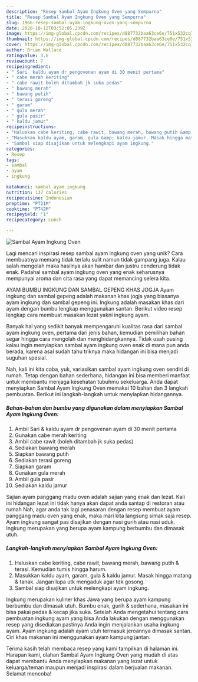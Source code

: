 ```yaml
---
description: "Resep Sambal Ayam Ingkung Oven yang Sempurna"
title: "Resep Sambal Ayam Ingkung Oven yang Sempurna"
slug: 1966-resep-sambal-ayam-ingkung-oven-yang-sempurna
date: 2020-10-12T03:52:05.239Z
image: https://img-global.cpcdn.com/recipes/d887732baa63ce6e/751x532cq70/sambal-ayam-ingkung-oven-foto-resep-utama.jpg
thumbnail: https://img-global.cpcdn.com/recipes/d887732baa63ce6e/751x532cq70/sambal-ayam-ingkung-oven-foto-resep-utama.jpg
cover: https://img-global.cpcdn.com/recipes/d887732baa63ce6e/751x532cq70/sambal-ayam-ingkung-oven-foto-resep-utama.jpg
author: Brian Wallace
ratingvalue: 3.6
reviewcount: 7
recipeingredient:
- " Sari  kaldu ayam dr pengovenan ayam di 30 menit pertama"
- " cabe merah keriting"
- " cabe rawit boleh ditambah jk suka pedas"
- " bawang merah"
- " bawang putih"
- " terasi goreng"
- " garam"
- " gula merah"
- " gula pasir"
- " kaldu jamur"
recipeinstructions:
- "Haluskan cabe keriting, cabe rawit, bawang merah, bawang putih &amp; terasi. Kemudian tumis hingga harum."
- "Masukkan kaldu ayam, garam, gula &amp; kaldu jamur. Masak hingga matang &amp; tanak. Jangan lupa utk mengaduk agar tdk gosong."
- "Sambal siap disajikan untuk melengkapi ayam ingkung."
categories:
- Resep
tags:
- sambal
- ayam
- ingkung

katakunci: sambal ayam ingkung 
nutrition: 137 calories
recipecuisine: Indonesian
preptime: "PT21M"
cooktime: "PT42M"
recipeyield: "1"
recipecategory: Lunch

---
```



![Sambal Ayam Ingkung Oven](https://img-global.cpcdn.com/recipes/d887732baa63ce6e/751x532cq70/sambal-ayam-ingkung-oven-foto-resep-utama.jpg)

Lagi mencari inspirasi resep sambal ayam ingkung oven yang unik? Cara membuatnya memang tidak terlalu sulit namun tidak gampang juga. Kalau salah mengolah maka hasilnya akan hambar dan justru cenderung tidak enak. Padahal sambal ayam ingkung oven yang enak seharusnya mempunyai aroma dan cita rasa yang dapat memancing selera kita.

AYAM BUMBU INGKUNG DAN SAMBAL GEPENG KHAS JOGJA Ayam ingkung dan sambal gepeng adalah makanan khas jogja yang biasanya ayam ingkung dan sambal gepeng ini. Ingkung adalah masakan khas dari ayam dengan bumbu lengkap menggunakan santan. Berikut video resep lengkap cara membuat masakan lezat yakni ingkung ayam.

Banyak hal yang sedikit banyak mempengaruhi kualitas rasa dari sambal ayam ingkung oven, pertama dari jenis bahan, kemudian pemilihan bahan segar hingga cara mengolah dan menghidangkannya. Tidak usah pusing kalau ingin menyiapkan sambal ayam ingkung oven enak di mana pun anda berada, karena asal sudah tahu triknya maka hidangan ini bisa menjadi suguhan spesial.


Nah, kali ini kita coba, yuk, variasikan sambal ayam ingkung oven sendiri di rumah. Tetap dengan bahan sederhana, hidangan ini bisa memberi manfaat untuk membantu menjaga kesehatan tubuhmu sekeluarga. Anda dapat menyiapkan Sambal Ayam Ingkung Oven memakai 10 bahan dan 3 langkah pembuatan. Berikut ini langkah-langkah untuk menyiapkan hidangannya.

<!--inarticleads1-->

##### Bahan-bahan dan bumbu yang digunakan dalam menyiapkan Sambal Ayam Ingkung Oven:

1. Ambil  Sari &amp; kaldu ayam dr pengovenan ayam di 30 menit pertama
1. Gunakan  cabe merah keriting
1. Ambil  cabe rawit (boleh ditambah jk suka pedas)
1. Sediakan  bawang merah
1. Siapkan  bawang putih
1. Sediakan  terasi goreng
1. Siapkan  garam
1. Gunakan  gula merah
1. Ambil  gula pasir
1. Sediakan  kaldu jamur


Sajian ayam panggang madu oven adalah sajian yang enak dan lezat. Kali ini hidangan lezat ini tidak hanya akan dapat anda santap di restoran atau rumah Nah, agar anda tak lagi penasaran dengan resep membuat ayam panggang madu oven yang enak, maka mari kita langsung simak saja resep. Ayam ingkung sangat pas disajikan dengan nasi gurih atau nasi uduk. Ingkung merupakan yang berupa ayam kampung berbumbu dan dimasak utuh. 

<!--inarticleads2-->

##### Langkah-langkah menyiapkan Sambal Ayam Ingkung Oven:

1. Haluskan cabe keriting, cabe rawit, bawang merah, bawang putih &amp; terasi. Kemudian tumis hingga harum.
1. Masukkan kaldu ayam, garam, gula &amp; kaldu jamur. Masak hingga matang &amp; tanak. Jangan lupa utk mengaduk agar tdk gosong.
1. Sambal siap disajikan untuk melengkapi ayam ingkung.


Ingkung merupakan kuliner khas Jawa yang berupa ayam kampung berbumbu dan dimasak utuh. Bumbu enak, gurih &amp; sederhana, masakan ini bisa pakai pedas &amp; kecap jika suka. Setelah Anda mengetahui tentang cara pembuatan ingkung ayam yang bisa Anda lakukan dengan menggunakan resep yang disediakan pastinya Anda ingin menjalankan usaha ingkung ayam. Ayam ingkung adalah ayam utuh termasuk jeroannya dimasak santan. Ciri khas makanan ini menggunakan ayam kampung jantan. 

Terima kasih telah membaca resep yang kami tampilkan di halaman ini. Harapan kami, olahan Sambal Ayam Ingkung Oven yang mudah di atas dapat membantu Anda menyiapkan makanan yang lezat untuk keluarga/teman maupun menjadi inspirasi dalam berjualan makanan. Selamat mencoba!
